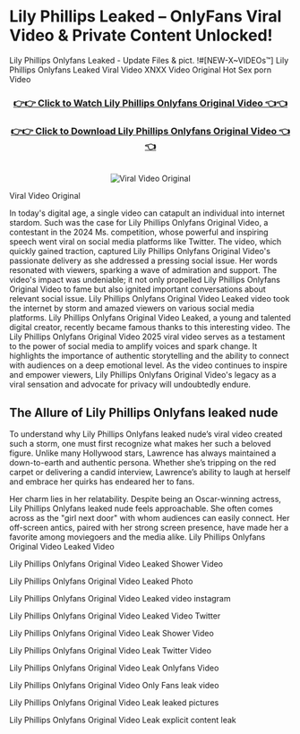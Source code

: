 # Lily Phillips Leaked – OnlyFans Viral Video & Private Content Unlocked!

Lily Phillips Onlyfans Leaked - Update Files & pict. !#[NEW-X~VIDEOs™] Lily Phillips Onlyfans Leaked Viral Video XNXX Video Original Hot Sex porn Video
<br>
<div align="center">
<h3><a href="https://links2leaks.com?utm_source=lilyphillips&utm_medium=gitlong" rel="nofollow">👉👉 Click to Watch Lily Phillips Onlyfans Original Video 👈👈</a></h3>
<h3><a href="https://links2leaks.com?utm_source=lilyphillips&utm_medium=gitlong" rel="nofollow">👉👉 Click to Download Lily Phillips Onlyfans Original Video 👈👈</a></h3>
<br>
<a href="https://links2leaks.com?utm_source=lilyphillips&utm_medium=gitlong" rel="nofollow"><img src="https://i.ibb.co/Gkj2r4b/banner.png" alt="Viral Video Original" style="max-width: 100%; display: inline-block;" data-target="animated-image.originalImage"></a>
</div>

Viral Video Original

In today's digital age, a single video can catapult an individual into internet stardom. Such was the case for Lily Phillips Onlyfans Original Video, a contestant in the 2024 Ms. competition, whose powerful and inspiring speech went viral on social media platforms like Twitter.
The video, which quickly gained traction, captured Lily Phillips Onlyfans Original Video's passionate delivery as she addressed a pressing social issue. Her words resonated with viewers, sparking a wave of admiration and support. The video's impact was undeniable; it not only propelled Lily Phillips Onlyfans Original Video to fame but also ignited important conversations about relevant social issue.
Lily Phillips Onlyfans Original Video Leaked video took the internet by storm and amazed viewers on various social media platforms. Lily Phillips Onlyfans Original Video Leaked, a young and talented digital creator, recently became famous thanks to this interesting video.
The Lily Phillips Onlyfans Original Video 2025 viral video serves as a testament to the power of social media to amplify voices and spark change. It highlights the importance of authentic storytelling and the ability to connect with audiences on a deep emotional level. As the video continues to inspire and empower viewers, Lily Phillips Onlyfans Original Video's legacy as a viral sensation and advocate for privacy will undoubtedly endure.

<h2>The Allure of Lily Phillips Onlyfans leaked nude</h2>


To understand why Lily Phillips Onlyfans leaked nude’s viral video created such a storm, one must first recognize what makes her such a beloved figure. Unlike many Hollywood stars, Lawrence has always maintained a down-to-earth and authentic persona. Whether she’s tripping on the red carpet or delivering a candid interview, Lawrence’s ability to laugh at herself and embrace her quirks has endeared her to fans.

Her charm lies in her relatability. Despite being an Oscar-winning actress, Lily Phillips Onlyfans leaked nude feels approachable. She often comes across as the "girl next door" with whom audiences can easily connect. Her off-screen antics, paired with her strong screen presence, have made her a favorite among moviegoers and the media alike.
Lily Phillips Onlyfans Original Video Leaked Video

Lily Phillips Onlyfans Original Video Leaked Shower Video

Lily Phillips Onlyfans Original Video Leaked Photo

Lily Phillips Onlyfans Original Video Leaked video instagram

Lily Phillips Onlyfans Original Video Leaked Video Twitter

Lily Phillips Onlyfans Original Video Leak Shower Video

Lily Phillips Onlyfans Original Video Leak Twitter Video

Lily Phillips Onlyfans Original Video Leak Onlyfans Video

Lily Phillips Onlyfans Original Video Only Fans leak video

Lily Phillips Onlyfans Original Video Leak leaked pictures

Lily Phillips Onlyfans Original Video Leak explicit content leak